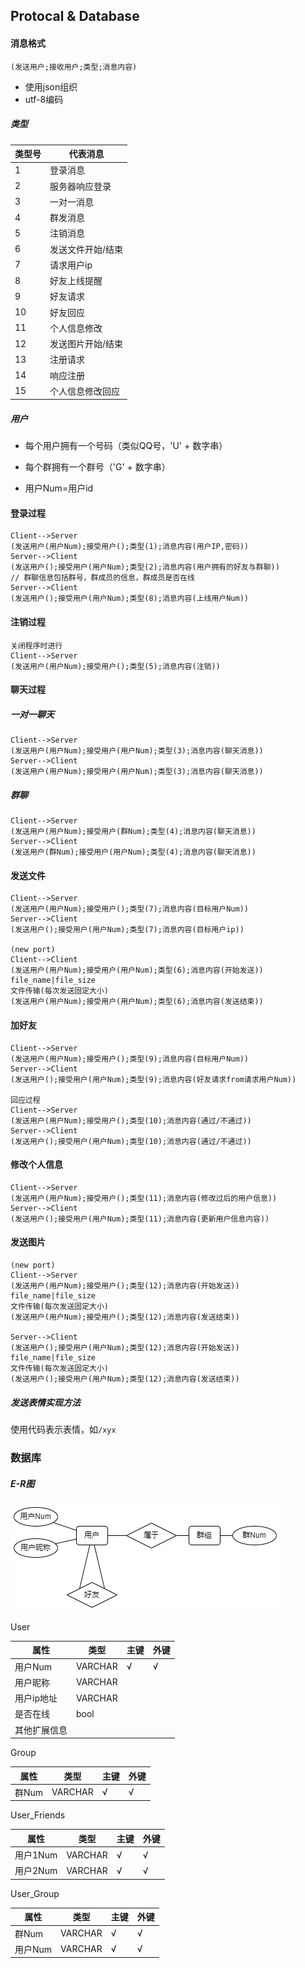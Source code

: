 ## Protocal & Database

#### 消息格式

`(发送用户;接收用户;类型;消息内容)`

* 使用json组织
* utf-8编码

##### 类型

| 类型号 | 代表消息          |
| ------ | ----------------- |
| 1      | 登录消息          |完成z
| 2      | 服务器响应登录    |完成z
| 3      | 一对一消息        |完成z
| 4      | 群发消息          |完成z
| 5      | 注销消息          |完成z
| 6      | 发送文件开始/结束 |
| 7      | 请求用户ip        |暂无
| 8      | 好友上线提醒      |完成z
| 9      | 好友请求          |
| 10     | 好友回应          |
| 11     | 个人信息修改      |
| 12     | 发送图片开始/结束 |
| 13     | 注册请求         |完成z
| 14     | 响应注册         |完成z
| 15     | 个人信息修改回应  |

##### 用户

* 每个用户拥有一个号码（类似QQ号，'U' + 数字串）
* 每个群拥有一个群号（'G' + 数字串）

* 用户Num=用户id

#### 登录过程

```
Client-->Server
(发送用户(用户Num);接受用户();类型(1);消息内容(用户IP,密码))
Server-->Client
(发送用户();接受用户(用户Num);类型(2);消息内容(用户拥有的好友与群聊))
// 群聊信息包括群号，群成员的信息，群成员是否在线
Server-->Client
(发送用户();接受用户(用户Num);类型(8);消息内容(上线用户Num))
```



#### 注销过程

```
关闭程序时进行
Client-->Server
(发送用户(用户Num);接受用户();类型(5);消息内容(注销))
```



#### 聊天过程

##### 一对一聊天

```
Client-->Server
(发送用户(用户Num);接受用户(用户Num);类型(3);消息内容(聊天消息))
Server-->Client
(发送用户(用户Num);接受用户(用户Num);类型(3);消息内容(聊天消息))
```

##### 群聊

```
Client-->Server
(发送用户(用户Num);接受用户(群Num);类型(4);消息内容(聊天消息))
Server-->Client
(发送用户(群Num);接受用户(用户Num);类型(4);消息内容(聊天消息))
```



#### 发送文件

```
Client-->Server
(发送用户(用户Num);接受用户();类型(7);消息内容(目标用户Num))
Server-->Client
(发送用户();接受用户(用户Num);类型(7);消息内容(目标用户ip))

(new port)
Client-->Client
(发送用户(用户Num);接受用户(用户Num);类型(6);消息内容(开始发送))
file_name|file_size
文件传输(每次发送固定大小)
(发送用户(用户Num);接受用户(用户Num);类型(6);消息内容(发送结束))
```



#### 加好友

```
Client-->Server
(发送用户(用户Num);接受用户();类型(9);消息内容(目标用户Num))
Server-->Client
(发送用户();接受用户(用户Num);类型(9);消息内容(好友请求from请求用户Num))

回应过程
Client-->Server
(发送用户(用户Num);接受用户();类型(10);消息内容(通过/不通过))
Server-->Client
(发送用户();接受用户(用户Num);类型(10);消息内容(通过/不通过))
```



#### 修改个人信息

```
Client-->Server
(发送用户(用户Num);接受用户();类型(11);消息内容(修改过后的用户信息))
Server-->Client
(发送用户();接受用户(用户Num);类型(11);消息内容(更新用户信息内容))
```



#### 发送图片

```
(new port)
Client-->Server
(发送用户(用户Num);接受用户();类型(12);消息内容(开始发送))
file_name|file_size
文件传输(每次发送固定大小)
(发送用户(用户Num);接受用户();类型(12);消息内容(发送结束))

Server-->Client
(发送用户();接受用户(用户Num);类型(12);消息内容(开始发送))
file_name|file_size
文件传输(每次发送固定大小)
(发送用户();接受用户(用户Num);类型(12);消息内容(发送结束))
```





##### 发送表情实现方法

使用代码表示表情，如`/xyx`



### 数据库

##### E-R图

![聊天软件数据库.drawio](./media/聊天软件数据库.drawio.png)

User

| 属性         | 类型    | 主键 | 外键 |
| ------------ | ------- | ---- | ---- |
| 用户Num      | VARCHAR | √    | √    |
| 用户昵称     | VARCHAR |      |      |
| 用户ip地址   | VARCHAR |      |      |
| 是否在线     | bool    |      |      |
| 其他扩展信息 |         |      |      |

Group

| 属性  | 类型    | 主键 | 外键 |
| ----- | ------- | ---- | ---- |
| 群Num | VARCHAR | √    | √    |

User_Friends

| 属性     | 类型    | 主键 | 外键 |
| -------- | ------- | ---- | ---- |
| 用户1Num | VARCHAR | √    | √    |
| 用户2Num | VARCHAR | √    | √    |

User_Group

| 属性    | 类型    | 主键 | 外键 |
| ------- | ------- | ---- | ---- |
| 群Num   | VARCHAR | √    | √    |
| 用户Num | VARCHAR | √    | √    |